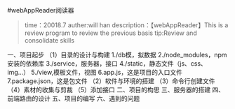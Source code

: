 #webAppReader阅读器
>time：20018.7
>auther:will han
>description：【webAppReader】This is a review program to review the previous basis
>tip:Review and consolidate skills

一、项目起步
  （1）目录的设计与构建
    1./db模，拟数据
    2./node_modules，npm安装的依赖库
    3./service，服务器，接口
    4./static，静态文件（js、css、img...）
    5./view,模板文件，视图
    6.app.js，这是项目的入口文件
    7.package.json，这是包文件
  （2）软件与环境的搭建
  （3）命令行创建文件
  （4）素材的收集与剪裁
  （5）添加接口
二、项目的构思
三、服务器的搭建
四、前端路由的设计
五、项目的编写
六、遇到的问题

